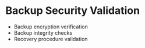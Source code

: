 # Backup Security Validation
- Backup encryption verification
- Backup integrity checks
- Recovery procedure validation
